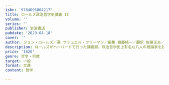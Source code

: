 ```yaml
---
isbn: '9784006004217'
title: ロールズ政治哲学史講義 II
volume: ''
series: ''
publisher: 岩波書店
pubdate: '2020-04-18'
cover: ''
author: ジョン・ロールズ／著 サミュエル・フリーマン／編集 齋藤純一／翻訳 佐藤正志／翻訳 ほか
description: ロールズがハーバードで行った講義録。政治哲学史上有名な八人の理論家を独自の視点からとりあげる。
price: '1820'
genre: 哲学・宗教
target: 一般
format: 文庫
content: 哲学

---
```

